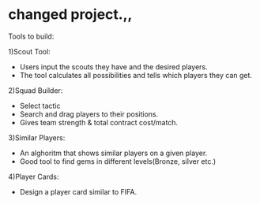 # changed project.,,

Tools to build:

1)Scout Tool: 

* Users input the scouts they have and the desired players.
* The tool calculates all possibilities and tells which players they can get. 

2)Squad Builder:

* Select tactic
* Search and drag players to their positions.
* Gives team strength & total contract cost/match.

3)Similar Players:

* An alghoritm that shows similar players on a given player.
* Good tool to find gems in different levels(Bronze, silver etc.)

4)Player Cards:

* Design a player card similar to FIFA. 

